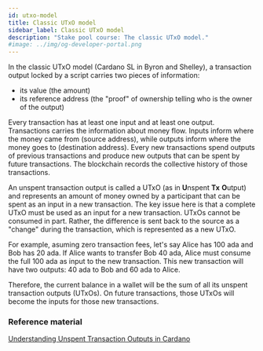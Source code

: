 ```yaml
---
id: utxo-model
title: Classic UTxO model
sidebar_label: Classic UTxO model
description: "Stake pool course: The classic UTxO model." 
#image: ../img/og-developer-portal.png
---
```


In the classic UTxO model (Cardano SL in Byron and Shelley), a transaction output locked by a script carries two pieces of information:

* its value (the amount)
* its reference address (the "proof" of ownership telling who is the owner of the output)

Every transaction has at least one input and at least one output. Transactions carries the information about money flow. Inputs inform where the money came from (source address), while outputs inform where the money goes to (destination address). Every new transactions spend outputs of previous transactions and produce new outputs that can be spent by future transactions. The blockchain records the collective history of those transactions. 

An unspent transaction output is called a UTxO (as in **U**nspent **Tx** **O**utput) and represents an amount of money owned by a participant that can be spent as an input in a new transaction. The key issue here is that a complete UTxO must be used as an input for a new transaction. UTxOs cannot be consumed in part. Rather, the difference is sent back to the source as a "change" during the transaction, which is represented as a new UTxO. 

For example, asuming zero transaction fees, let's say Alice has 100 ada and Bob has 20 ada. If Alice wants to transfer Bob 40 ada, Alice must consume the full 100 ada as input to the new transaction. This new transaction will have two outputs: 40 ada to Bob and 60 ada to Alice. 

Therefore, the current balance in a wallet will be the sum of all its unspent transaction outputs (UTxOs). On future transactions, those UTxOs will become the inputs for those new transactions.

### Reference material

[Understanding Unspent Transaction Outputs in Cardano](https://emurgo.io/blog/understanding-unspent-transaction-outputs-in-cardano)
